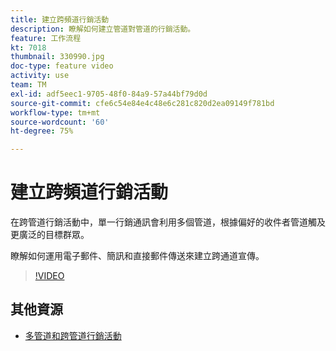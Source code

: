 ```yaml
---
title: 建立跨頻道行銷活動
description: 瞭解如何建立管道對管道的行銷活動。
feature: 工作流程
kt: 7018
thumbnail: 330990.jpg
doc-type: feature video
activity: use
team: TM
exl-id: adf5eec1-9705-48f0-84a9-57a44bf79d0d
source-git-commit: cfe6c54e84e4c48e6c281c820d2ea09149f781bd
workflow-type: tm+mt
source-wordcount: '60'
ht-degree: 75%

---
```


# 建立跨頻道行銷活動

在跨管道行銷活動中，單一行銷通訊會利用多個管道，根據偏好的收件者管道觸及更廣泛的目標群眾。

瞭解如何運用電子郵件、簡訊和直接郵件傳送來建立跨通道宣傳。

>[!VIDEO](https://video.tv.adobe.com/v/330990?quality=12)

## 其他資源

* [多管道和跨管道行銷活動](/help/orchestrating-campaigns/introduction-to-cross-and-multi-channel-campaigns.md)
